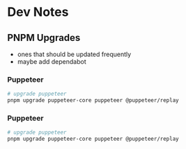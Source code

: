 # Dev Notes
## PNPM Upgrades
* ones that should be updated frequently
* maybe add dependabot
### Puppeteer
```bash
# upgrade puppeteer
pnpm upgrade puppeteer-core puppeteer @puppeteer/replay
```

### Puppeteer
```bash
# upgrade puppeteer
pnpm upgrade puppeteer-core puppeteer @puppeteer/replay
```